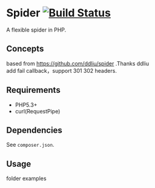 # Spider [![Build Status](https://travis-ci.org/ddliu/spider.svg)](https://travis-ci.org/ddliu/spider)

A flexible spider in PHP.

## Concepts

based from https://github.com/ddliu/spider .Thanks ddliu  
add fail callback，support 301 302 headers.  


## Requirements

- PHP5.3+
- curl(RequestPipe)

## Dependencies

See `composer.json`.

## Usage

folder examples
